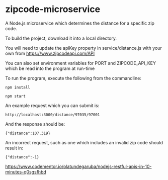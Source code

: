 # zipcode-microservice
A Node.js microservice which determines the distance for a specific zip code.

To build the project, download it into a local directory.
 
You will need to update the apiKey property in service/distance.js with your own from
https://www.zipcodeapi.com/API

You can also set environment variables for PORT and ZIPCODE_API_KEY which be read into the program at run-time

To run the program, execute the following from the commandline:

`npm install`

`npm start`

An example request which you can submit is:

`http://localhost:3000/distance/97035/97001`

And the response should be:

`{"distance":107.319}`

An incorrect request, such as one which includes an invalid zip code should result in:

`{"distance":-1}`

https://www.codementor.io/olatundegaruba/nodejs-restful-apis-in-10-minutes-q0sgsfhbd